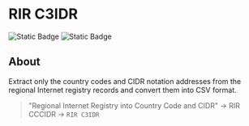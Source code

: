 # RIR C3IDR

![Static Badge](https://img.shields.io/badge/-C%2B%2B-gray?style=for-the-badge&logo=C%2B%2B)
![Static Badge](https://img.shields.io/badge/-Python-gray?style=for-the-badge&logo=Python)

## About

Extract only the country codes and CIDR notation addresses from the regional Internet registry records and convert them into CSV format.

> "Regional Internet Registry into Country Code and CIDR" -> RIR CCCIDR -> `RIR C3IDR`
